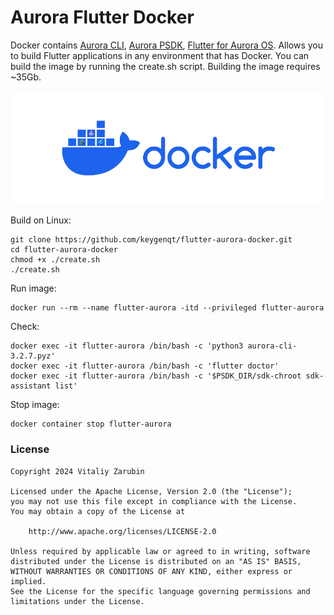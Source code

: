 # Aurora Flutter Docker

Docker contains [Aurora CLI](https://keygenqt.github.io/aurora-cli/), [Aurora PSDK](https://developer.auroraos.ru/doc/sdk/psdk), [Flutter for Aurora OS](https://omprussia.gitlab.io/flutter/flutter/). Allows you to build Flutter applications in any environment that has Docker. You can build the image by running the create.sh script. Building the image requires ~35Gb.

![Preview](https://raw.githubusercontent.com/keygenqt/flutter-aurora-docker/refs/heads/main/data/preview-light.png)

Build on Linux:

```shell
git clone https://github.com/keygenqt/flutter-aurora-docker.git
cd flutter-aurora-docker
chmod +x ./create.sh
./create.sh
```

Run image:

```shell
docker run --rm --name flutter-aurora -itd --privileged flutter-aurora
```

Check:

```shell
docker exec -it flutter-aurora /bin/bash -c 'python3 aurora-cli-3.2.7.pyz'
docker exec -it flutter-aurora /bin/bash -c 'flutter doctor'
docker exec -it flutter-aurora /bin/bash -c '$PSDK_DIR/sdk-chroot sdk-assistant list'
```

Stop image:

```shell
docker container stop flutter-aurora
```

### License

```
Copyright 2024 Vitaliy Zarubin

Licensed under the Apache License, Version 2.0 (the "License");
you may not use this file except in compliance with the License.
You may obtain a copy of the License at

    http://www.apache.org/licenses/LICENSE-2.0

Unless required by applicable law or agreed to in writing, software
distributed under the License is distributed on an "AS IS" BASIS,
WITHOUT WARRANTIES OR CONDITIONS OF ANY KIND, either express or implied.
See the License for the specific language governing permissions and
limitations under the License.
```
